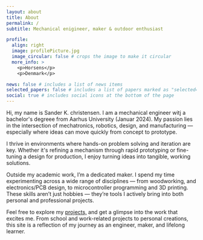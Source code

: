 ```yaml
---
layout: about
title: About
permalink: /
subtitle: Mechanical enigineer, maker & outdoor enthusiast 

profile:
  align: right
  image: profilePicture.jpg
  image_circular: false # crops the image to make it circular
  more_info: >
    <p>Horsens</p>
    <p>Denmark</p>

news: false # includes a list of news items
selected_papers: false # includes a list of papers marked as "selected={true}"
social: true # includes social icons at the bottom of the page
---
```


Hi, my name is Sander K. christensen. I am a mechanical engineer witj a bachelor's degreee from Aarhus University (Januar 2024). My passion lies in the intersection of mechatronics, robotics, design, and manufacturing — especially where ideas can move quickly from concept to prototype.

I thrive in environments where hands-on problem solving and iteration are key. Whether it's refining a mechanism through rapid prototyping or fine-tuning a design for production, I enjoy turning ideas into tangible, working solutions.  

Outside my academic work, I’m a dedicated maker. I spend my time experimenting across a wide range of disciplines — from woodworking, and electronics/PCB design, to microcontroller programming and 3D printing. These skills aren’t just hobbies — they’re tools I actively bring into both personal and professional projects.

Feel free to explore my [projects,](/projects/) and get a glimpse into the work that excites me. From school and work-related projects to personal creations, this site is a reflection of my journey as an engineer, maker, and lifelong learner.





